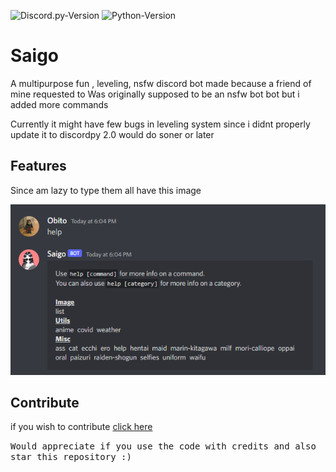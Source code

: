 
![Discord.py-Version](https://img.shields.io/badge/discord.py-2.0.0a-blue?style=flat-square)
   ![Python-Version](https://img.shields.io/badge/python-3.8.5-green?style=flat-square)

# Saigo

A multipurpose fun , leveling, nsfw discord bot made because a friend of mine requested to
Was originally supposed to be an nsfw bot bot but i added more commands

Currently it might have few bugs in leveling system since i didnt properly update it to discordpy 2.0
would do soner or later

## Features
Since am lazy to type them all have this image
<p align="left"><img src="image.png"></image>
</p>

## Contribute

if you wish to contribute [click here](https://github.com/obitozx/Saigo/blob/main/CONTRIBUTING.md)


<tt>Would appreciate if you use the code with credits and also star this repository :) </tt>

